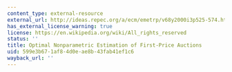 ```yaml
---
content_type: external-resource
external_url: http://ideas.repec.org/a/ecm/emetrp/v68y2000i3p525-574.html
has_external_license_warning: true
license: https://en.wikipedia.org/wiki/All_rights_reserved
status: ''
title: Optimal Nonparametric Estimation of First-Price Auctions
uid: 599e3b67-1af8-4d0e-ae8b-43fab41ef1c6
wayback_url: ''
---
```

